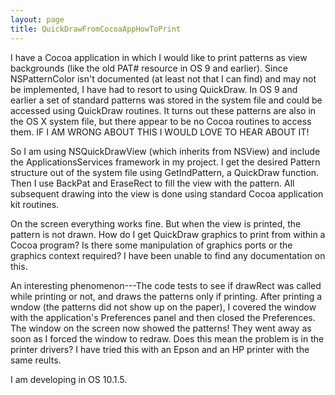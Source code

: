```yaml
---
layout: page
title: QuickDrawFromCocoaAppHowToPrint
---
```


I have a Cocoa application in which I would like to print patterns as view backgrounds (like the old PAT# resource in OS 9 and earlier). Since NSPatternColor isn't documented (at least not that I can find) and may not be implemented, I have had to resort to using QuickDraw. In OS 9 and earlier a set of standard patterns was stored in the system file and could be accessed using QuickDraw routines. It turns out these patterns are also in the OS X system file, but there appear to be no Cocoa routines to access them. IF I AM WRONG ABOUT THIS I WOULD LOVE TO HEAR ABOUT IT!


So I am using NSQuickDrawView (which inherits from NSView) and include the ApplicationsServices framework in my project. I get the desired Pattern structure out of the system file using GetIndPattern, a QuickDraw function. Then I use BackPat and EraseRect to fill the view with the pattern. All subsequent drawing into the view is done using standard Cocoa application kit routines.


On the screen everything works fine. But when the view is printed, the pattern is not drawn. How do I get QuickDraw graphics to print from within a Cocoa program?  Is there some manipulation of graphics ports or the graphics context required? I have been unable to find any documentation on this.

An interesting phenomenon---The code tests to see if drawRect was called while printing or not, and draws the patterns only if printing. After printing a wndow  (the patterns did not show up on the paper), I covered the window with the application's Preferences panel and then closed the Preferences. The window on the screen now showed the patterns! They went away as soon as I forced the window to redraw. Does this mean the problem is in the printer drivers? I have tried this with an Epson and an HP printer with the same reults.

I am developing in OS 10.1.5.

